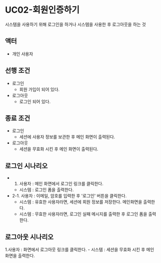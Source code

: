 # UC02-회원인증하기
시스템을 사용하기 위해 로그인을 하거나
시스템을 사용한 후 로그아웃을 하는 것

## 액터
- 개인 사용자

## 선행 조건
- 로그인
	- 회원 가입이 되어 있다.
- 로그아웃
	- 로그인 되어 있다.

## 종료 조건
- 로그인
	- 세션에 사용자 정보를 보관한 후 메인 화면이 출력된다.
- 로그아웃
	- 세션을 무효화 시킨 후 메인 화면이 출력된다.

## 로그인 시나리오
- 1. 사용자 : 메인 화면에서 로그인 링크를 클릭한다.
	- 시스템 : 로그인 폼을 출력한다.
- 2-1. 사용자 : 이메일, 암호를 입력한 후 '로그인' 버튼을 클릭한다.
	- 시스템 : 유효한 사용자라면, 세션에 회원 정보를 저장한다. 메인화면을 출력한다.
	- 시스템 : 무효한 사용자라면, 로그인 실패 메시지를 출력한 후 로그인 폼을 출력한다.

## 로그아웃 시나리오
1.사용자 : 화면에서 로그아웃 링크를 클릭한다.
	- 시스템 : 세션을 무효화 시킨 후 메인 화면을 출력한다.